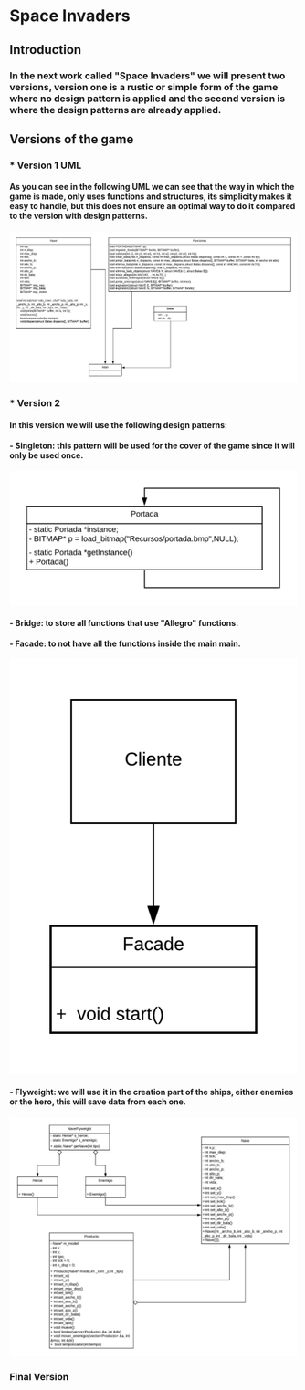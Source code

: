 # Space Invaders
## Introduction
### In the next work called "Space Invaders" we will present two versions, version one is a rustic or simple form of the game where no design pattern is applied and the second version is where the design patterns are already applied.
## Versions of the game
### * Version 1 UML
#### As you can see in the following UML we can see that the way in which the game is made, only uses functions and structures, its simplicity makes it easy to handle, but this does not ensure an optimal way to do it compared to the version with design patterns.
![Version 1 UML](https://github.com/kenny181920/space_invaders/blob/master/Space_Invaders_V1/Diagrama%20de%20Clases%20V1.png)
### * Version 2
#### In this version we will use the following design patterns:
#### - Singleton: this pattern will be used for the cover of the game since it will only be used once.
![Version 1 UML](https://github.com/kenny181920/space_invaders/blob/master/Space_Invaders_V2/UML/singleton.png)
#### - Bridge: to store all functions that use "Allegro" functions.
#### - Facade: to not have all the functions inside the main main.
![Version 1 UML](https://github.com/kenny181920/space_invaders/blob/master/Space_Invaders_V2/UML/facade.png)
#### - Flyweight: we will use it in the creation part of the ships, either enemies or the hero, this will save data from each one.
![Version 1 UML](https://github.com/kenny181920/space_invaders/blob/master/Space_Invaders_V2/UML/Flyweight.png)
### Final Version
#### 

